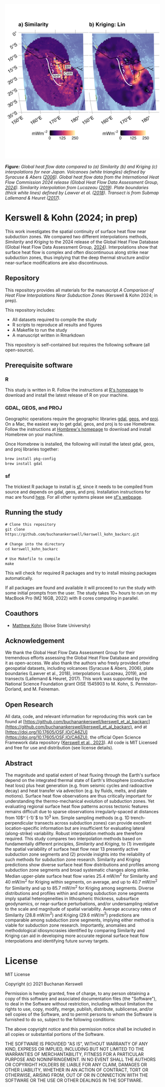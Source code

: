 ![](draft/assets/images/repo-banner.png)

***Figure:*** *Global heat flow data compared to (a) Similarity (b) and Kriging (c) interpolations for near Japan. Volcanoes (white triangles) defined by Syracuse & Abers ([2006](https://agupubs.onlinelibrary.wiley.com/doi/abs/10.1029/2005gc001045)). Global heat flow data from the International Heat Flow Commission 2024 release (Global Heat Flow Data Assessment Group, [2024](https://doi.org/10.5880/fidgeo.2024.014)). Similarity interpolation from Lucazeau ([2019](https://agupubs.onlinelibrary.wiley.com/doi/full/10.1029/2019GC008389)). Plate boundaries (thick white lines) defined by Lawver et al. ([2018](https://repositories.lib.utexas.edu/handle/2152/65415)). Transect is from Submap Lallemand & Heuret ([2017](https://submap.gm.umontpellier.fr)).*

# Kerswell & Kohn (2024; in prep)

This work investigates the spatial continuity of surface heat flow near subduction zones. We compared two different interpolations methods, *Similarity* and *Kriging* to the 2024 release of the Global Heat Flow Database (Global Heat Flow Data Assessment Group, [2024](https://doi.org/10.5880/fidgeo.2024.014)). Interpolations show that surface heat flow is complex and often discontinuous along strike near subduction zones, thus implying that the deep thermal structure and/or near-surface modifications are also discontinuous.

## Repository

This repository provides all materials for the manuscript *A Comparison of Heat Flow Interpolations Near Subduction Zones* (Kerswell & Kohn 2024; in prep).

This repository includes:

- All datasets required to compile the study
- R scripts to reproduce all results and figures
- A Makefile to run the study
- A manuscript written in Rmarkdown

This repository is self-contained but requires the following software (all open-source).

## Prerequisite software

### R

This study is written in R. Follow the instructions at [R's homepage](https://www.r-project.org) to download and install the latest release of R on your machine.

### GDAL, GEOS, and PROJ

Geographic operations require the geographic libraries [gdal](https://gdal.org), [geos](https://trac.osgeo.org/geos), and [proj](https://proj.org). On a Mac, the easiest way to get gdal, geos, and proj is to use Homebrew. Follow the instructions at [Hombrew's homepage](https://brew.sh) to download and install Homebrew on your machine.

Once Homebrew is installed, the following will install the latest gdal, geos, and proj libraries together:

```
brew install pkg-config
brew install gdal
```

### sf

The trickiest R package to install is [sf](https://r-spatial.github.io/sf/), since it needs to be compiled from source and depends on gdal, geos, and proj. Installation instructions for mac are found [here](https://github.com/r-spatial/sf/issues/1536#issuecomment-727342736). For all other systems please see [sf's webpage](https://r-spatial.github.io/sf/).

## Running the study

```
# Clone this repository
git clone https://github.com/buchanankerswell/kerswell_kohn_backarc.git

# Change into the directory
cd kerswell_kohn_backarc

# Use Makefile to compile
make
```

This will check for required R packages and try to install missing packages automatically.

If all packages are found and available it will proceed to run the study with some initial prompts from the user. The study takes 10+ hours to run on my MacBook Pro (M2 16GB, 2022) with 8 cores computing in parallel.

## Coauthors

 - [Matthew Kohn](https://www.google.com/url?sa=t&rct=j&q=&esrc=s&source=web&cd=&cad=rja&uact=8&ved=2ahUKEwj8yqqTw8T5AhWSADQIHaYXAfQQFnoECA4QAQ&url=https%3A%2F%2Fwww.boisestate.edu%2Fearth%2Fstaff-members%2Fmatthew-j-kohn%2F&usg=AOvVaw3-lM9gvqmVRHG-WhSRFOdu) (Boise State University)

## Acknowledgement

We thank the Global Heat Flow Data Assessment Group for their tremendous efforts assessing the Global Heat Flow Database and providing it as open-access. We also thank the authors who freely provided other geospatial datasets, including volcanoes (Syracuse & Abers, 2006), plate boundaries (Lawver et al., 2018), interpolations (Lucazeau, 2019), and transects (Lallemand & Heuret, 2017). This work was supported by the National Science Foundation grant OISE 1545903 to M. Kohn, S. Penniston-Dorland, and M. Feineman.

## Open Research

All data, code, and relevant information for reproducing this work can be found at [https://github.com/buchanankerswell/kerswell_et_al_backarc](https://github.com/buchanankerswell/kerswell_et_al_backarc), and at [https://doi.org/10.17605/OSF.IO/CA6ZU](https://doi.org/10.17605/OSF.IO/CA6ZU), the official Open Science Framework data repository ([Kerswell et al., 2023](https://doi.org/10.17605/OSF.IO/CA6ZU)). All code is MIT Licensed and free for use and distribution (see license details).

## Abstract

The magnitude and spatial extent of heat fluxing through the Earth's surface depend on the integrated thermal state of Earth's lithosphere (conductive heat loss) plus heat generation (e.g. from seismic cycles and radioactive decay) and heat transfer via advection (e.g. by fluids, melts, and plate motions). Surface heat flow observations are thus critically important for understanding the thermo-mechanical evolution of subduction zones. Yet evaluating regional surface heat flow patterns across tectonic features remains difficult due to sparse observations irregularly-spaced at distances from 10$^`{-1}`$ to 10$`^3`$ km. Simple sampling methods (e.g. 1D trench-perpendicular transects across subduction zones) can provide excellent location-specific information but are insufficient for evaluating lateral (along-strike) variability. Robust interpolation methods are therefore required. This study compares two interpolation methods based on fundamentally different principles, *Similarity* and *Kriging*, to (1) investigate the spatial variability of surface heat flow near 13 presently active subduction zone segments and (2) provide insights into the reliability of such methods for subduction zone research. Similarity and Kriging predictions show diverse surface heat flow distributions and profiles among subduction zone segments and broad systematic changes along strike. Median upper-plate surface heat flow varies 25.4 mW/m$`^2`$ for Similarity and 40 mW/m$`^2`$ for Kriging within segments, on average, and up to 40.7 mW/m$`^2`$ for Similarity and up to 85.7 mW/m$`^2`$ for Kriging among segments. Diverse distributions and profiles within and among subduction zone segments imply spatial heterogeneities in lithospheric thickness, subsurface geodynamics, or near-surface perturbations, and/or undersampling relative to the scale and magnitude of spatial variability. Average accuracy rates of Similarity (28.8 mW/m$`^2`$) and Kriging (29.6 mW/m$`^2`$) predictions are comparable among subduction zone segments, implying either method is viable for subduction zone research. Importantly, anomalies and methodological idiosyncrasies identified by comparing Similarity and Kriging can aid in developing more accurate regional surface heat flow interpolations and identifying future survey targets.

# License

MIT License

Copyright (c) 2021 Buchanan Kerswell

Permission is hereby granted, free of charge, to any person obtaining a copy
of this software and associated documentation files (the "Software"), to deal
in the Software without restriction, including without limitation the rights
to use, copy, modify, merge, publish, distribute, sublicense, and/or sell
copies of the Software, and to permit persons to whom the Software is
furnished to do so, subject to the following conditions:

The above copyright notice and this permission notice shall be included in all
copies or substantial portions of the Software.

THE SOFTWARE IS PROVIDED "AS IS", WITHOUT WARRANTY OF ANY KIND, EXPRESS OR
IMPLIED, INCLUDING BUT NOT LIMITED TO THE WARRANTIES OF MERCHANTABILITY,
FITNESS FOR A PARTICULAR PURPOSE AND NONINFRINGEMENT. IN NO EVENT SHALL THE
AUTHORS OR COPYRIGHT HOLDERS BE LIABLE FOR ANY CLAIM, DAMAGES OR OTHER
LIABILITY, WHETHER IN AN ACTION OF CONTRACT, TORT OR OTHERWISE, ARISING FROM,
OUT OF OR IN CONNECTION WITH THE SOFTWARE OR THE USE OR OTHER DEALINGS IN THE
SOFTWARE.

